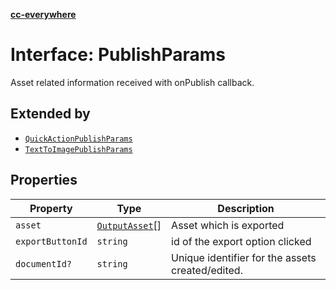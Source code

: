 [**cc-everywhere**](../../../../../index.md)

<HorizontalLine />

# Interface: PublishParams

Asset related information received with onPublish callback.

## Extended by

- [`QuickActionPublishParams`](quick-action-publish-params.md)
- [`TextToImagePublishParams`](text-to-image-publish-params.md)

## Properties

| Property | Type | Description |
| ------ | ------ | ------ |
| `asset` | [`OutputAsset`](../../asset-types/interfaces/output-asset.md)[] | Asset which is exported |
| `exportButtonId` | `string` | id of the export option clicked |
| `documentId?` | `string` | Unique identifier for the assets created/edited. |
